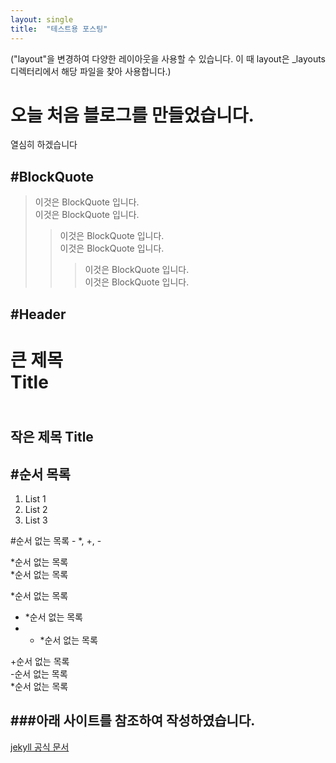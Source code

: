 ```yaml
---
layout: single
title:  "테스트용 포스팅"
---
```


("layout"을 변경하여 다양한 레이아웃을 사용할 수 있습니다. 이 때 layout은 _layouts 디렉터리에서 해당 파일을 찾아 사용합니다.)

# 오늘 처음 블로그를 만들었습니다.

열심히 하겠습니다

#BlockQuote
---
>이것은 BlockQuote 입니다.<br>
>이것은 BlockQuote 입니다.<br>
>  >이것은 BlockQuote 입니다.<br>
>  >이것은 BlockQuote 입니다.<br>
>  >  >이것은 BlockQuote 입니다.<br>
>  >  >이것은 BlockQuote 입니다.

#Header
---
큰 제목<br>
Title
=====
<br>작은 제목
Title
---

#순서 목록
---
1. List 1
2. List 2
3. List 3


#순서 없는 목록 - *, +, -

*순서 없는 목록<br>
*순서 없는 목록<br>


*순서 없는 목록<br>
*  *순서 없는 목록<br>
*  *  *순서 없는 목록<br>


+순서 없는 목록<br>
  -순서 없는 목록<br>
    *순서 없는 목록<br>



###아래 사이트를 참조하여 작성하였습니다.<br>
-------------
[jekyll 공식 문서](https://jekyllrb.com/docs/posts/)
